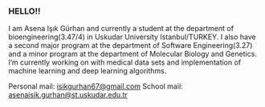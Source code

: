 ### HELLO!!
I am Asena Işık Gürhan and currently a student at the department of bioengineering(3.47/4) in Uskudar University Istanbul/TURKEY. I also have a second major program at the department of Software Engineering(3.27) and a minor program at the department of Molecular Biology and Genetics.
I’m currently working on with medical data sets and implementation of machine learning and deep learning algorithms.

Personal mail: isikgurhan67@gmail.com
School mail: asenaisik.gurhan@st.uskudar.edu.tr




